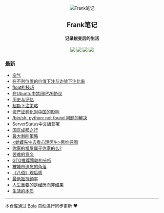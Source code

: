 <p align="center"><img alt="Frank笔记" src="https://img.hacpai.com/avatar/1567567929066_1567591058303.jpeg?ima"></p><h2 align="center">
Frank笔记
</h2>

<h4 align="center">记录蜕变后的生活</h4>
<p align="center"><a title="Frank笔记" target="_blank" href="https://github.com/dqswan18/bolo-blog"><img src="https://img.shields.io/github/last-commit/dqswan18/bolo-blog.svg?style=flat-square&color=FF9900"></a>
<a title="GitHub repo size in bytes" target="_blank" href="https://github.com/dqswan18/bolo-blog"><img src="https://img.shields.io/github/repo-size/dqswan18/bolo-blog.svg?style=flat-square"></a>
<a title="Bolo Version" target="_blank" href="https://github.com/adlered/bolo-solo"><img src="https://img.shields.io/badge/bolo-v2.2 稳定版-f1e05a.svg?style=flat-square&color=blueviolet"></a>
<a title="Hits" target="_blank" href="https://github.com/88250/hits"><img src="https://hits.b3log.org/dqswan18/bolo-blog.svg"></a></p>

### 最新

* [空气](https://47.91.233.201/articles/2020/12/29/1609212050696.html)
* [在不利位置的价值下注与诈唬下注比率](https://47.91.233.201/articles/2020/12/24/1608776292603.html)
* [float的技巧](https://47.91.233.201/articles/2020/12/11/1607652036254.html)
* [在Ubuntu中禁用IPV6协议](https://47.91.233.201/articles/2020/11/30/1606707346964.html)
* [历史与记忆](https://47.91.233.201/articles/2020/11/29/1606640181508.html)
* [超额下注策略](https://47.91.233.201/articles/2020/11/13/1605249109544.html)
* [资产证券化对中国的影响](https://47.91.233.201/articles/2020/11/12/1605164985437.html)
* [/bin/sh: python: not found 问题的解决](https://47.91.233.201/articles/2020/10/30/1604026173105.html)
* [ServerStatus中文版部署](https://47.91.233.201/articles/2020/10/28/1603856210593.html)
* [国庆成都之行](https://47.91.233.201/articles/2020/10/14/1602662318272.html)
* [最大剥削策略](https://47.91.233.201/articles/2020/09/27/1601195250306.html)
* [<蛤蟆先生去看心理医生>思维导图](https://47.91.233.201/articles/2020/09/22/1600787080690.html)
* [你家的祖屋属于你家的么?](https://47.91.233.201/articles/2020/09/17/1600321716966.html)
* [苦难的意义](https://47.91.233.201/articles/2020/09/11/1599793411863.html)
* [GTO推荐策略的分析](https://47.91.233.201/articles/2020/09/01/1598944987736.html)
* [被城市遗忘的角落](https://47.91.233.201/articles/2020/08/29/1598688631894.html)
* [《八佰》观后感](https://47.91.233.201/articles/2020/08/21/1597997031263.html)
* [ 最低抵抗頻率](https://47.91.233.201/articles/2020/08/18/1597721750710.html)
* [人生重要的是经历而非结果](https://47.91.233.201/articles/2020/08/01/1596268406098.html)
* [生活的本质](https://47.91.233.201/articles/2020/08/01/1596257432860.html)



---

本仓库通过 [Bolo](https://github.com/adlered/bolo-solo) 自动进行同步更新 ❤️ 